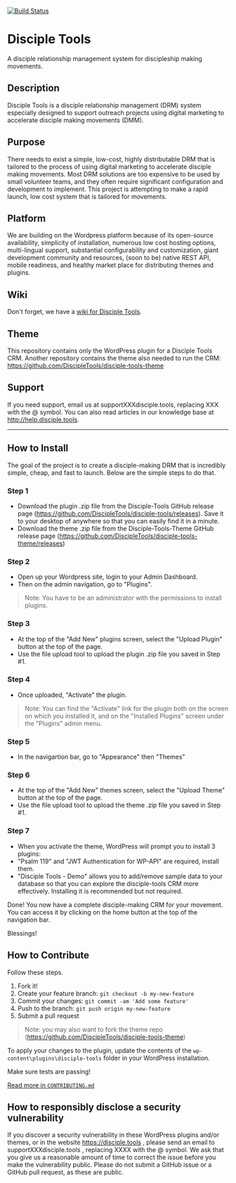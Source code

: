 [![Build Status](https://travis-ci.org/DiscipleTools/disciple-tools.svg?branch=master)](https://travis-ci.org/DiscipleTools/disciple-tools)

# Disciple Tools
A disciple relationship management system for discipleship making movements.

## Description
Disciple Tools is a disciple relationship management (DRM) system especially designed to support outreach projects using digital marketing to accelerate disciple making movements (DMM).

## Purpose
There needs to exist a simple, low-cost, highly distributable DRM that is tailored to the process of using digital marketing to accelerate disciple making movements. Most DRM solutions are too expensive to be used by small volunteer teams, and they often require significant configuration and development to implement. This project is attempting to make a rapid launch, low cost system that is tailored for movements.

## Platform
We are building on the Wordpress platform because of its open-source availability, simplicity of installation, numerous low cost hosting options, multi-lingual support, substantial configurability and customization, giant development community and resources, (soon to be) native REST API, mobile readiness, and healthy market place for distributing themes and plugins.

## Wiki

Don't forget, we have a [wiki for Disciple Tools](https://github.com/DiscipleTools/disciple-tools/wiki).

## Theme

This repository contains only the WordPress plugin for a Disciple Tools CRM. Another repository contains the theme also needed to run the CRM:
https://github.com/DiscipleTools/disciple-tools-theme

## Support

If you need support, email us at supportXXXdisciple.tools, replacing XXX with the @ symbol. You can also read articles in our knowledge base at http://help.disciple.tools.

---

## How to Install
The goal of the project is to create a disciple-making DRM that is incredibly simple, cheap, and fast to launch. Below are the simple steps to do that.

### Step 1
- Download the plugin .zip file from the Disciple-Tools GitHub release page (https://github.com/DiscipleTools/disciple-tools/releases). Save it to your desktop of anywhere so that you can easily find it in a minute.
- Download the theme .zip file from the Disciple-Tools-Theme GitHub release page (https://github.com/DiscipleTools/disciple-tools-theme/releases)

### Step 2
- Open up your Wordpress site, login to your Admin Dashboard.
- Then on the admin navigation, go to "Plugins".

> Note: You have to be an administrator with the permissions to install plugins.

### Step 3
- At the top of the "Add New" plugins screen, select the "Upload Plugin" button at the top of the page.
- Use the file upload tool to upload the plugin .zip file you saved in Step #1.

### Step 4
- Once uploaded, "Activate" the plugin.
> Note: You can find the "Activate" link for the plugin both on the screen on which you installed it, and on the "Installed Plugins" screen under the "Plugins" admin menu.

### Step 5
- In the navigartion bar, go to "Appearance" then "Themes"

### Step 6
- At the top of the "Add New" themes screen, select the "Upload Theme" button at the top of the page.
- Use the file upload tool to upload the theme .zip file you saved in Step #1.

### Step 7
- When you activate the theme, WordPress will prompt you to install 3 plugins:
- "Psalm 119" and "JWT Authentication for WP-API" are required, install them.
- "Disciple Tools - Demo" allows you to add/remove sample data to your database so that you can explore the disciple-tools CRM more effectively. Installing it is recommended but not required.

Done! You now have a complete disciple-making CRM for your movement.
You can access it by clicking on the home button at the top of the navigation bar.


 Blessings!

## How to Contribute

Follow these steps.

1. Fork it!
1. Create your feature branch: `git checkout -b my-new-feature`
1. Commit your changes: `git commit -am 'Add some feature'`
1. Push to the branch: `git push origin my-new-feature`
1. Submit a pull request

> Note: you may also want to fork the theme repo (https://github.com/DiscipleTools/disciple-tools-theme)

To apply your changes to the plugin, update the contents of the `wp-content\plugins\disciple-tools` folder in your WordPress installation.

Make sure tests are passing!

[Read more in `CONTRIBUTING.md`](./CONTRIBUTING.md)


## How to responsibly disclose a security vulnerability

If you discover a security vulnerability in these WordPress plugins and/or themes, or in the website https://disciple.tools , please send an email to supportXXXdisciple.tools , replacing XXXX with the @ symbol. We ask that you give us a reasonable amount of time to correct the issue before you make the vulnerability public. Please do not submit a GitHub issue or a GitHub pull request, as these are public.
